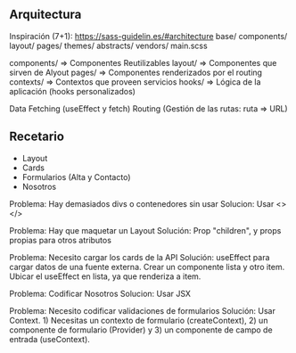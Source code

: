 ## Arquitectura

Inspiración (7+1): https://sass-guidelin.es/#architecture
base/
components/
layout/
pages/
themes/
abstracts/
vendors/
main.scss

components/ => Componentes Reutilizables
layout/ => Componentes que sirven de Alyout
pages/ => Componentes renderizados por el routing
contexts/ => Contextos que proveen servicios
hooks/ => Lógica de la aplicación (hooks personalizados)

Data Fetching (useEffect y fetch)
Routing (Gestión de las rutas: ruta => URL)

## Recetario

- Layout
- Cards
- Formularios (Alta y Contacto)
- Nosotros

Problema: Hay demasiados divs o contenedores sin usar
Solucion: Usar <></>

Problema: Hay que maquetar un Layout
Solución: Prop "children", y props propias para otros atributos

Problema: Necesito cargar los cards de la API
Solución: useEffect para cargar datos de una fuente externa. Crear un componente lista y otro item. Ubicar el useEffect en lista, ya que renderiza a item.

Problema: Codificar Nosotros
Solucion: Usar JSX

Problema: Necesito codificar validaciones de formularios
Solución: Usar Context. 1) Necesitas un contexto de formulario (createContext), 2) un componente de formulario (Provider) y 3) un componente de campo de entrada (useContext).
